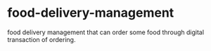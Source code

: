 # food-delivery-management
food delivery management that can order some food through digital transaction of ordering. 
